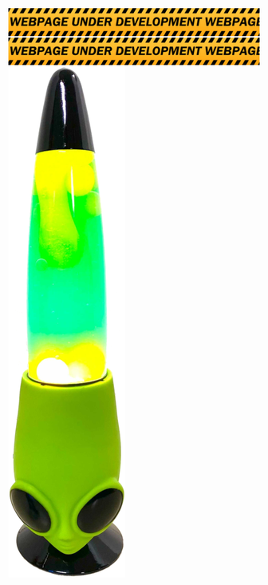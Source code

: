 

<html>
<head>
<link rel="stylesheet" type="text/css" href="style.css">
</head>
<body>
<img src="DANGER.png">
<canvas id="myCanvas" width="100%" height="500px"></canvas>
<img src="DANGER.png">
<img class="lamp" id="alien_lamp" src="lava_pics/alien_lamp.png">
<script src="tree.js"></script>
</body>
</html>
